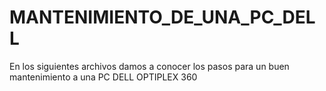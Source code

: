 # MANTENIMIENTO_DE_UNA_PC_DELL
En los siguientes archivos damos a conocer los pasos para un buen mantenimiento a una PC DELL OPTIPLEX 360
